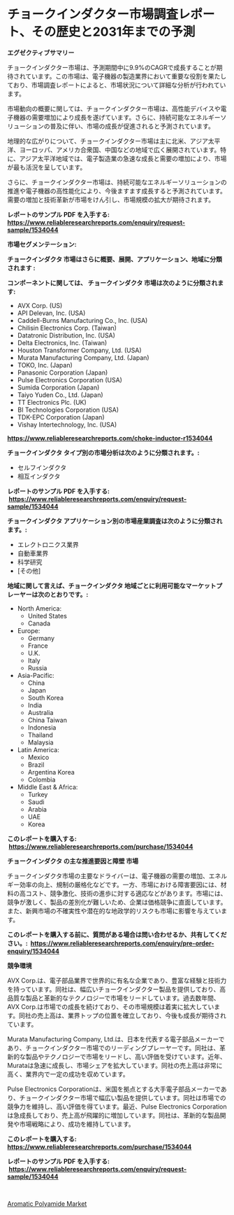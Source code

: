 <p><h1>チョークインダクター市場調査レポート、その歴史と2031年までの予測</h1></p><p><strong>エグゼクティブサマリー</strong></p>
<p><p>チョークインダクター市場は、予測期間中に9.9%のCAGRで成長することが期待されています。この市場は、電子機器の製造業界において重要な役割を果たしており、市場調査レポートによると、市場状況について詳細な分析が行われています。</p><p>市場動向の概要に関しては、チョークインダクター市場は、高性能デバイスや電子機器の需要増加により成長を遂げています。さらに、持続可能なエネルギーソリューションの普及に伴い、市場の成長が促進されると予測されています。</p><p>地理的な広がりについて、チョークインダクター市場は主に北米、アジア太平洋、ヨーロッパ、アメリカ合衆国、中国などの地域で広く展開されています。特に、アジア太平洋地域では、電子製造業の急速な成長と需要の増加により、市場が最も活況を呈しています。</p><p>さらに、チョークインダクター市場は、持続可能なエネルギーソリューションの推進や電子機器の高性能化により、今後ますます成長すると予測されています。需要の増加と技術革新が市場をけん引し、市場規模の拡大が期待されます。</p></p>
<p><strong>レポートのサンプル PDF を入手する: <a href="https://www.reliableresearchreports.com/enquiry/request-sample/1534044">https://www.reliableresearchreports.com/enquiry/request-sample/1534044</a></strong></p>
<p><strong>市場セグメンテーション:</strong></p>
<p><strong> チョークインダクタ 市場はさらに概要、展開、アプリケーション、地域に分類されます :</strong></p>
<p><strong>コンポーネントに関しては、 チョークインダクタ 市場は次のように分類されます: &nbsp;</strong></p>
<p><ul><li>AVX Corp. (US)</li><li>API Delevan, Inc. (USA)</li><li>Caddell-Burns Manufacturing Co., Inc. (USA)</li><li>Chilisin Electronics Corp. (Taiwan)</li><li>Datatronic Distribution, Inc. (USA)</li><li>Delta Electronics, Inc. (Taiwan)</li><li>Houston Transformer Company, Ltd. (USA)</li><li>Murata Manufacturing Company, Ltd. (Japan)</li><li>TOKO, Inc. (Japan)</li><li>Panasonic Corporation (Japan)</li><li>Pulse Electronics Corporation (USA)</li><li>Sumida Corporation (Japan)</li><li>Taiyo Yuden Co., Ltd. (Japan)</li><li>TT Electronics Plc. (UK)</li><li>BI Technologies Corporation (USA)</li><li>TDK-EPC Corporation (Japan)</li><li>Vishay Intertechnology, Inc. (USA)</li></ul></p>
<p><strong><a href="https://www.reliableresearchreports.com/choke-inductor-r1534044">https://www.reliableresearchreports.com/choke-inductor-r1534044</a></strong></p>
<p><strong> チョークインダクタ タイプ別の市場分析は次のように分類されます。:</strong></p>
<p><ul><li>セルフインダクタ</li><li>相互インダクタ</li></ul></p>
<p><strong>レポートのサンプル PDF を入手する: &nbsp;<a href="https://www.reliableresearchreports.com/enquiry/request-sample/1534044">https://www.reliableresearchreports.com/enquiry/request-sample/1534044</a></strong></p>
<p><strong> チョークインダクタ アプリケーション別の市場産業調査は次のように分類されます。:</strong></p>
<p><ul><li>エレクトロニクス業界</li><li>自動車業界</li><li>科学研究</li><li>[その他]</li></ul></p>
<p><strong>地域に関して言えば、チョークインダクタ 地域ごとに利用可能なマーケットプレーヤーは次のとおりです。:</strong></p>
<p><ul>
    <li>
        North America:
        <ul>
            <li>United States</li>
            <li>Canada</li>
        </ul>
    </li>
    <li>
        Europe:
        <ul>
            <li>Germany</li>
            <li>France</li>
            <li>U.K.</li>
            <li>Italy</li>
            <li>Russia</li>
        </ul>
    </li>
    <li>
        Asia-Pacific:
        <ul>
            <li>China</li>
            <li>Japan</li>
            <li>South Korea</li>
            <li>India</li>
            <li>Australia</li>
            <li>China Taiwan</li>
            <li>Indonesia</li>
            <li>Thailand</li>
            <li>Malaysia</li>
        </ul>
    </li>
    <li>
        Latin America:
        <ul>
            <li>Mexico</li>
            <li>Brazil</li>
            <li>Argentina Korea</li>
            <li>Colombia</li>
        </ul>
    </li>
    <li>
        Middle East & Africa:
        <ul>
            <li>Turkey</li>
            <li>Saudi</li>
            <li>Arabia</li>
            <li>UAE</li>
            <li>Korea</li>
        </ul>
    </li>
    </ul></p>
<p><strong>このレポートを購入する: &nbsp;<a href="https://www.reliableresearchreports.com/purchase/1534044">https://www.reliableresearchreports.com/purchase/1534044</a></strong></p>
<p><strong>チョークインダクタ の主な推進要因と障壁 市場</strong></p>
<p><p>チョークインダクタ市場の主要なドライバーは、電子機器の需要の増加、エネルギー効率の向上、規制の厳格化などです。一方、市場における障害要因には、材料の高コスト、競争激化、技術の進歩に対する適応などがあります。市場には、競争が激しく、製品の差別化が難しいため、企業は価格競争に直面しています。また、新興市場の不確実性や潜在的な地政学的リスクも市場に影響を与えています。</p></p>
<p><strong>このレポートを購入する前に、質問がある場合は問い合わせるか、共有してください。:&nbsp; <a href="https://www.reliableresearchreports.com/enquiry/pre-order-enquiry/1534044">https://www.reliableresearchreports.com/enquiry/pre-order-enquiry/1534044</a></strong></p>
<p><strong>競争環境</strong></p>
<p><p>AVX Corp.は、電子部品業界で世界的に有名な企業であり、豊富な経験と技術力を持っています。同社は、幅広いチョークインダクター製品を提供しており、高品質な製品と革新的なテクノロジーで市場をリードしています。過去数年間、AVX Corp.は市場での成長を続けており、その市場規模は着実に拡大しています。同社の売上高は、業界トップの位置を確立しており、今後も成長が期待されています。</p><p>Murata Manufacturing Company, Ltd.は、日本を代表する電子部品メーカーであり、チョークインダクター市場でのリーディングプレーヤーです。同社は、革新的な製品やテクノロジーで市場をリードし、高い評価を受けています。近年、Murataは急速に成長し、市場シェアを拡大しています。同社の売上高は非常に高く、業界内で一定の成功を収めています。</p><p>Pulse Electronics Corporationは、米国を拠点とする大手電子部品メーカーであり、チョークインダクター市場で幅広い製品を提供しています。同社は市場での競争力を維持し、高い評価を得ています。最近、Pulse Electronics Corporationは急成長しており、売上高が飛躍的に増加しています。同社は、革新的な製品開発や市場戦略により、成功を維持しています。</p></p>
<p><strong>このレポートを購入する: &nbsp; <a href="https://www.reliableresearchreports.com/purchase/1534044">https://www.reliableresearchreports.com/purchase/1534044</a></strong></p>
<p><strong>レポートのサンプル PDF を入手する: &nbsp;<a href="https://www.reliableresearchreports.com/enquiry/request-sample/1534044">https://www.reliableresearchreports.com/enquiry/request-sample/1534044</a></strong><strong></strong></p>
<p>&nbsp;</p>
<p><p><a href="https://meowing-lemming-dd3.notion.site/Aromatic-Polyamide-Market-Provides-Detailed-Segmentation-of-this-Market-based-on-Type-Application--6fdfb927183049cca20ab8f820bc70c8">Aromatic Polyamide Market</a></p></p>